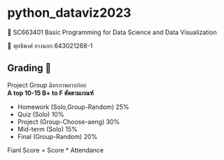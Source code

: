 # python_dataviz2023 

:space_invader: SC663401 Basic Programming for Data Science and Data Visualization 

:bust_in_silhouette: พุทธิพงศ์ ยางนอก 643021268-1 

## Grading :thinking:
 Project Group มิตรภาพลาบก้อย <br>
**A top 10-15   B+ to F ตัดตามเกณฑ์**
- Homework (Solo,Group-Random) 25%
- Quiz (Solo) 10%
- Project (Group-Choose-aeng) 30% 
- Mid-term (Solo) 15%
- Final (Group-Random) 20%

Fianl Score = Score * Attendance
